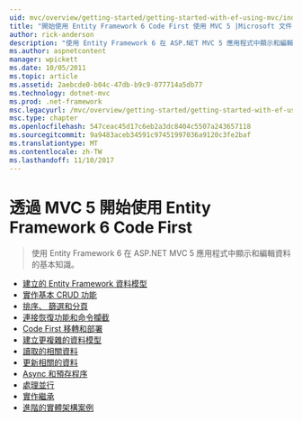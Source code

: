 ```yaml
---
uid: mvc/overview/getting-started/getting-started-with-ef-using-mvc/index
title: "開始使用 Entity Framework 6 Code First 使用 MVC 5 |Microsoft 文件"
author: rick-anderson
description: "使用 Entity Framework 6 在 ASP.NET MVC 5 應用程式中顯示和編輯資料的基本知識。"
ms.author: aspnetcontent
manager: wpickett
ms.date: 10/05/2011
ms.topic: article
ms.assetid: 2aebcde0-b04c-47db-b9c9-077714a5db77
ms.technology: dotnet-mvc
ms.prod: .net-framework
msc.legacyurl: /mvc/overview/getting-started/getting-started-with-ef-using-mvc
msc.type: chapter
ms.openlocfilehash: 547ceac45d17c6eb2a3dc8404c5507a243657118
ms.sourcegitcommit: 9a9483aceb34591c97451997036a9120c3fe2baf
ms.translationtype: MT
ms.contentlocale: zh-TW
ms.lasthandoff: 11/10/2017
---
```

<a name="getting-started-with-entity-framework-6-code-first-using-mvc-5"></a>透過 MVC 5 開始使用 Entity Framework 6 Code First
====================
> 使用 Entity Framework 6 在 ASP.NET MVC 5 應用程式中顯示和編輯資料的基本知識。


- [建立的 Entity Framework 資料模型](creating-an-entity-framework-data-model-for-an-asp-net-mvc-application.md)
- [實作基本 CRUD 功能](implementing-basic-crud-functionality-with-the-entity-framework-in-asp-net-mvc-application.md)
- [排序、 篩選和分頁](sorting-filtering-and-paging-with-the-entity-framework-in-an-asp-net-mvc-application.md)
- [連接恢復功能和命令攔截](connection-resiliency-and-command-interception-with-the-entity-framework-in-an-asp-net-mvc-application.md)
- [Code First 移轉和部署](migrations-and-deployment-with-the-entity-framework-in-an-asp-net-mvc-application.md)
- [建立更複雜的資料模型](creating-a-more-complex-data-model-for-an-asp-net-mvc-application.md)
- [讀取的相關資料](reading-related-data-with-the-entity-framework-in-an-asp-net-mvc-application.md)
- [更新相關的資料](updating-related-data-with-the-entity-framework-in-an-asp-net-mvc-application.md)
- [Async 和預存程序](async-and-stored-procedures-with-the-entity-framework-in-an-asp-net-mvc-application.md)
- [處理並行](handling-concurrency-with-the-entity-framework-in-an-asp-net-mvc-application.md)
- [實作繼承](implementing-inheritance-with-the-entity-framework-in-an-asp-net-mvc-application.md)
- [進階的實體架構案例](advanced-entity-framework-scenarios-for-an-mvc-web-application.md)
